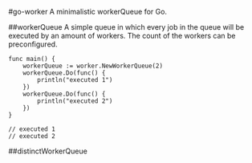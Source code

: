#go-worker
A minimalistic workerQueue for Go.

##workerQueue
A simple queue in which every job in the queue will be executed
by an amount of workers. The count of the workers can be
preconfigured.
```
func main() {
    workerQueue := worker.NewWorkerQueue(2)
    workerQueue.Do(func() {
        println("executed 1")
    })
    workerQueue.Do(func() {
        println("executed 2")
    })
}

// executed 1
// executed 2
```

##distinctWorkerQueue

